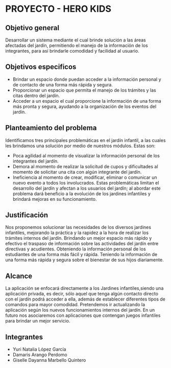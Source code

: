 # PROYECTO - HERO KIDS
## Objetivo general
Desarrollar un sistema mediante el cual brinde solución a las áreas afectadas del jardín, permitiendo el manejo de la información de los integrantes, para así brindarle comodidad y facilidad al usuario.
## Objetivos especificos
- Brindar un espacio donde puedan acceder a la información personal y de contacto de una forma más rápida y segura.
- Proporcionar un espacio que permita el manejo de los trámites y las citas dentro del jardín.
- Acceder a un espacio el cual proporcione la información de una forma más pronta y segura, ayudando a la organización de los eventos del jardín.
## Planteamiento del problema
Identificamos tres principales problemáticas en el jardín infantil, a las cuales les brindamos una solución por medio de nuestros módulos. Estas son:
- Poca agilidad al momento de visualizar la información personal de los integrantes del jardín.
- Demora al momento de realizar la solicitud de cupos y dificultades al momento de solicitar una cita con algún integrante del jardín. 
- Ineficiencia al momento de crear, modificar, eliminar o comunicar un nuevo evento a todos los involucrados.
Estas problemáticas limitan el desarrollo del jardín y afectan a los usuarios del jardín; al abordar este problema dará beneficio a la evolución de los jardines infantiles y brindará mejoras en su funcionamiento.
## Justificación
Nos proponemos solucionar las necesidades de los diversos jardines infantiles, mejorando la práctica y la rapidez a la
hora de realizar los trámites internos del jardín. Brindando un mejor espacio más rápido y efectivo el traspaso de 
información sobre las actividades del jardín entre directivas y acudientes. Obteniendo la información personal de los 
estudiantes de una forma más fácil y rápida. Teniendo la información de una forma más rápida y segura sobre el bienestar 
de sus hijos diariamente. 
## Alcance
La aplicación se enfocará directamente a los Jardines infantiles,siendo una aplicación privada, es decir, sólo aquel que
tenga algún contacto directo con el jardín podrá acceder a ella, además de  establecer diferentes tipos de comandos para 
mayor comodidad. Pretendemos ir actualizando la aplicación según los nuevos funcionamientos internos del jardín. En un 
futuro nos asociaremos con aplicaciones que contengan juegos infantiles para brindar un mejor servicio.
## Integrantes 
- Yuri Natalia López García
- Damaris Arango Perdomo
- Giselle Dayanna Marbello Quintero 
